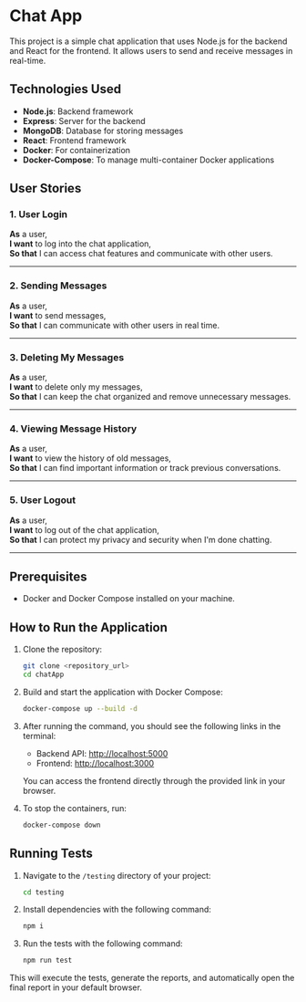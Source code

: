 # Chat App

This project is a simple chat application that uses Node.js for the backend and React for the frontend. It allows users to send and receive messages in real-time.

## Technologies Used
- **Node.js**: Backend framework
- **Express**: Server for the backend
- **MongoDB**: Database for storing messages
- **React**: Frontend framework
- **Docker**: For containerization
- **Docker-Compose**: To manage multi-container Docker applications

## User Stories

### 1. User Login
**As** a user,  
**I want** to log into the chat application,  
**So that** I can access chat features and communicate with other users.

---

### 2. Sending Messages
**As** a user,  
**I want** to send messages,  
**So that** I can communicate with other users in real time.

---

### 3. Deleting My Messages
**As** a user,  
**I want** to delete only my messages,  
**So that** I can keep the chat organized and remove unnecessary messages.

---

### 4. Viewing Message History
**As** a user,  
**I want** to view the history of old messages,  
**So that** I can find important information or track previous conversations.

---

### 5. User Logout
**As** a user,  
**I want** to log out of the chat application,  
**So that** I can protect my privacy and security when I'm done chatting.

---

## Prerequisites
- Docker and Docker Compose installed on your machine.

## How to Run the Application

1. Clone the repository:
    ```bash
    git clone <repository_url>
    cd chatApp
    ```

2. Build and start the application with Docker Compose:
    ```bash
    docker-compose up --build -d
    ```

3. After running the command, you should see the following links in the terminal:
    - Backend API: [http://localhost:5000](http://localhost:5000)
    - Frontend: [http://localhost:3000](http://localhost:3000)

   You can access the frontend directly through the provided link in your browser.

4. To stop the containers, run:
    ```bash
    docker-compose down
    ```

## Running Tests

1. Navigate to the `/testing` directory of your project:
    ```bash
    cd testing
    ```

2. Install dependencies with the following command:
    ```bash
    npm i
    ```

3. Run the tests with the following command:
    ```bash
    npm run test
    ```

This will execute the tests, generate the reports, and automatically open the final report in your default browser.

